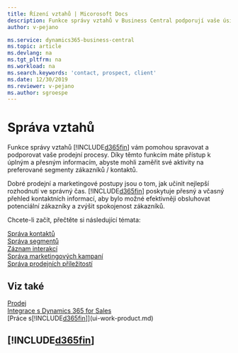 ```yaml
---
title: Řízení vztahů | Micorosoft Docs
description: Funkce správy vztahů v Business Central podporují vaše úsilí o prodej a umožňují vám získat přístup k informacím o kontaktech a perspektivách, abyste mohli efektivně obsluhovat zákazníky.
author: v-pejano

ms.service: dynamics365-business-central
ms.topic: article
ms.devlang: na
ms.tgt_pltfrm: na
ms.workload: na
ms.search.keywords: 'contact, prospect, client'
ms.date: 12/30/2019
ms.reviewer: v-pejano
ms.author: sgroespe
---
```

# Správa vztahů
Funkce správy vztahů [!INCLUDE[d365fin](includes/d365fin_md.md)] vám pomohou spravovat a podporovat vaše prodejní procesy. Díky těmto funkcím máte přístup k úplným a přesným informacím, abyste mohli zaměřit své aktivity na preferované segmenty zákazníků / kontaktů.

Dobré prodejní a marketingové postupy jsou o tom, jak učinit nejlepší rozhodnutí ve správný čas. [!INCLUDE[d365fin](includes/d365fin_md.md)] poskytuje přesný a včasný přehled kontaktních informací, aby bylo možné efektivněji obsluhovat potenciální zákazníky a zvýšit spokojenost zákazníků.

Chcete-li začít, přečtěte si následující témata:

[Správa kontaktů](marketing-contacts.md)  
[Správa segmentů](marketing-segments.md)  
[Záznam interakcí](marketing-interactions.md)  
[Správa marketingových kampaní](marketing-campaigns.md)  
[Správa prodejních příležitostí](marketing-manage-sales-opportunities.md)

## Viz také
[Prodej](sales-manage-sales.md)  
[Integrace s Dynamics 365 for Sales](marketing-integrate-dynamicscrm.md)  
[Práce s[!INCLUDE[d365fin](includes/d365fin_md.md)]](ui-work-product.md)  

## [!INCLUDE[d365fin](includes/free_trial_md.md)]  
